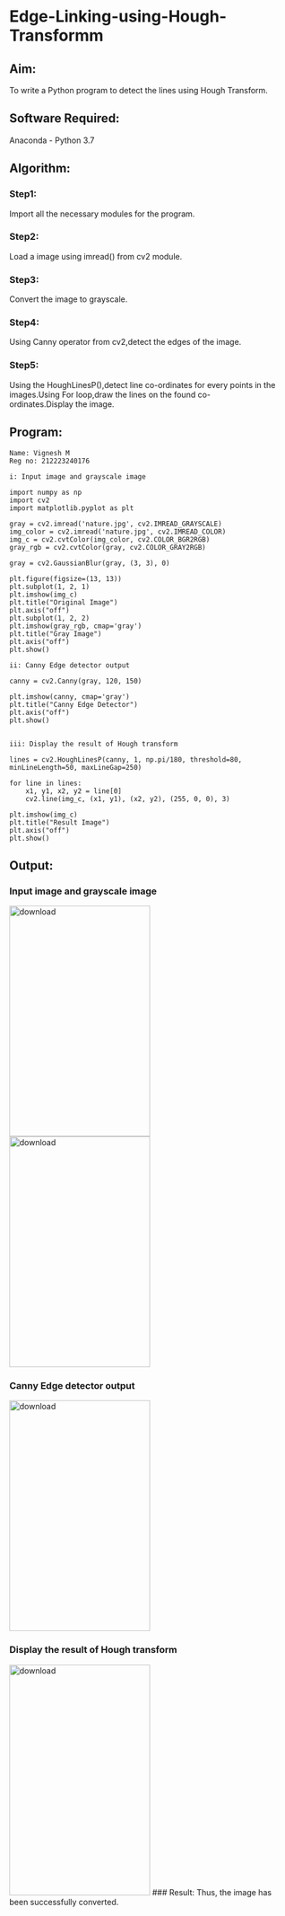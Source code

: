 # Edge-Linking-using-Hough-Transformm
## Aim:
To write a Python program to detect the lines using Hough Transform.

## Software Required:
Anaconda - Python 3.7

## Algorithm:
### Step1:

Import all the necessary modules for the program.
### Step2:

Load a image using imread() from cv2 module.
### Step3:

Convert the image to grayscale.
### Step4:

Using Canny operator from cv2,detect the edges of the image.
### Step5:

Using the HoughLinesP(),detect line co-ordinates for every points in the images.Using For loop,draw the lines on the found co-ordinates.Display the image.

## Program:
```
Name: Vignesh M
Reg no: 212223240176

i: Input image and grayscale image

import numpy as np
import cv2
import matplotlib.pyplot as plt

gray = cv2.imread('nature.jpg', cv2.IMREAD_GRAYSCALE)
img_color = cv2.imread('nature.jpg', cv2.IMREAD_COLOR)
img_c = cv2.cvtColor(img_color, cv2.COLOR_BGR2RGB)
gray_rgb = cv2.cvtColor(gray, cv2.COLOR_GRAY2RGB)

gray = cv2.GaussianBlur(gray, (3, 3), 0)

plt.figure(figsize=(13, 13))
plt.subplot(1, 2, 1)
plt.imshow(img_c)
plt.title("Original Image")
plt.axis("off")
plt.subplot(1, 2, 2)
plt.imshow(gray_rgb, cmap='gray')
plt.title("Gray Image")
plt.axis("off")
plt.show()

ii: Canny Edge detector output

canny = cv2.Canny(gray, 120, 150)

plt.imshow(canny, cmap='gray')
plt.title("Canny Edge Detector")
plt.axis("off")
plt.show()


iii: Display the result of Hough transform

lines = cv2.HoughLinesP(canny, 1, np.pi/180, threshold=80, minLineLength=50, maxLineGap=250)

for line in lines:
    x1, y1, x2, y2 = line[0]
    cv2.line(img_c, (x1, y1), (x2, y2), (255, 0, 0), 3)

plt.imshow(img_c)
plt.title("Result Image")
plt.axis("off")
plt.show()

```
## Output:

### Input image and grayscale image
<img width="251" height="411" alt="download" src="https://github.com/user-attachments/assets/bdcd70ee-4f73-4051-a448-44ffaad65af6" />
<img width="251" height="411" alt="download" src="https://github.com/user-attachments/assets/1dd244d0-87aa-44a2-86fb-a92b2e204e9e" />


### Canny Edge detector output
<img width="251" height="411" alt="download" src="https://github.com/user-attachments/assets/8af5ea23-e1b9-4ad3-b8f9-e1d58c043dad" />



### Display the result of Hough transform
<img width="251" height="411" alt="download" src="https://github.com/user-attachments/assets/0ca82fc0-9a9b-4adb-a0ab-7d80e52e0616" />
### Result:
Thus, the image has been successfully converted.
